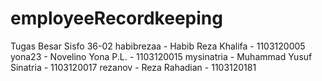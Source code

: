 employeeRecordkeeping
=====================

Tugas Besar Sisfo 36-02
habibrezaa - Habib Reza Khalifa - 1103120005
yona23 - Novelino Yona P.L. - 1103120015
mysinatria - Muhammad Yusuf Sinatria - 1103120017
rezanov - Reza Rahadian - 1103120181
